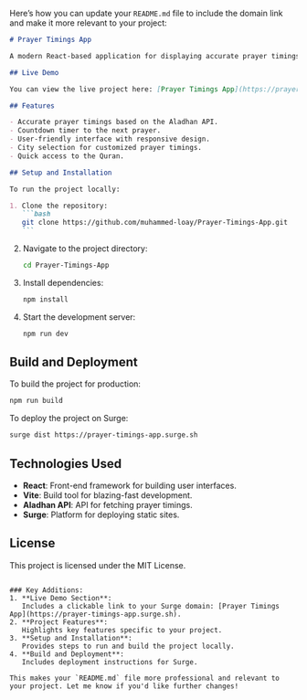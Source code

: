 Here’s how you can update your `README.md` file to include the domain link and make it more relevant to your project:

````markdown
# Prayer Timings App

A modern React-based application for displaying accurate prayer timings for cities in Egypt. The app uses the Aladhan API for real-time prayer schedules and features a clean, user-friendly interface with options to view countdowns to the next prayer. Includes city selection and a link to the Quran for added functionality.

## Live Demo

You can view the live project here: [Prayer Timings App](https://prayer-timings-app.surge.sh)

## Features

- Accurate prayer timings based on the Aladhan API.
- Countdown timer to the next prayer.
- User-friendly interface with responsive design.
- City selection for customized prayer timings.
- Quick access to the Quran.

## Setup and Installation

To run the project locally:

1. Clone the repository:
   ```bash
   git clone https://github.com/muhammed-loay/Prayer-Timings-App.git
   ```
````

2. Navigate to the project directory:
   ```bash
   cd Prayer-Timings-App
   ```
3. Install dependencies:
   ```bash
   npm install
   ```
4. Start the development server:
   ```bash
   npm run dev
   ```

## Build and Deployment

To build the project for production:

```bash
npm run build
```

To deploy the project on Surge:

```bash
surge dist https://prayer-timings-app.surge.sh
```

## Technologies Used

- **React**: Front-end framework for building user interfaces.
- **Vite**: Build tool for blazing-fast development.
- **Aladhan API**: API for fetching prayer timings.
- **Surge**: Platform for deploying static sites.

## License

This project is licensed under the MIT License.

```

### Key Additions:
1. **Live Demo Section**:
   Includes a clickable link to your Surge domain: [Prayer Timings App](https://prayer-timings-app.surge.sh).
2. **Project Features**:
   Highlights key features specific to your project.
3. **Setup and Installation**:
   Provides steps to run and build the project locally.
4. **Build and Deployment**:
   Includes deployment instructions for Surge.

This makes your `README.md` file more professional and relevant to your project. Let me know if you'd like further changes!
```
